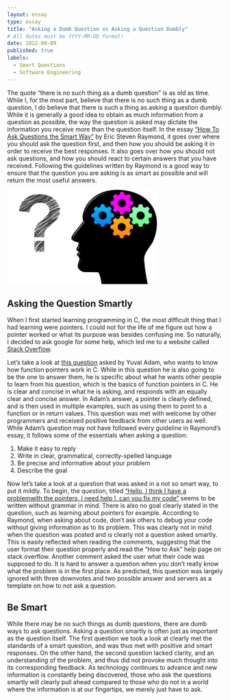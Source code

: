 ```yaml
---
layout: essay
type: essay
title: "Asking a Dumb Question vs Asking a Question Dumbly"
# All dates must be YYYY-MM-DD format!
date: 2022-09-09
published: true
labels:
  - Smart Questions
  - Software Engineering
---
```


The quote “there is no such thing as a dumb question” is as old as time. While I, for the most part, believe that there is no such thing as a dumb question, I do believe that there is such a thing as asking a question dumbly. While it is generally a good idea to obtain as much information from a question as possible, the way the question is asked may dictate the information you receive more than the question itself. In the essay [“How To Ask Questions the Smart Way”] by Eric Steven Raymond, it goes over where you should ask the question first, and then how you should be asking it in order to receive the best responses. It also goes over how you should not ask questions, and how you should react to certain answers that you have received. Following the guidelines written by Raymond is a good way to ensure that the question you are asking is as smart as possible and will return the most useful answers.

<img width="350px" class="rounded float-start pe-4" src="..\img\e11-reflect-on-smart-questions\Smart-Questions-for-Managers-to-Lead-Better.jpg">

## Asking the Question Smartly

When I first started learning programming in C, the most difficult thing that I had learning were pointers. I could not for the life of me figure out how a pointer worked or what its purpose was besides confusing me. So naturally, I decided to ask google for some help, which led me to a website called [Stack Overflow]. 

Let’s take a look at [this question] asked by Yuval Adam, who wants to know how function pointers work in C. While in this question he is also going to be the one to answer them, he is specific about what he wants other people to learn from his question, which is the basics of function pointers in C. He is clear and concise in what he is asking, and responds with an equally clear and concise answer. In Adam’s answer, a pointer is clearly defined, and is then used in multiple examples, such as using them to point to a function or in return values. This question was met with welcome by other programmers and received positive feedback from other users as well. While Adam’s question may not have followed every guideline in Raymond’s essay, it follows some of the essentials when asking a question:
  1. Make it easy to reply
  2. Write in clear, grammatical, correctly-spelled language
  3. Be precise and informative about your problem
  4. Describe the goal

Now let’s take a look at a question that was asked in a not so smart way, to put it mildly. To begin, the question, titled [“Hello, I think I have a problemwith the pointers, I need help !, can you fix my code”] seems to be written without grammar in mind. There is also no goal clearly stated in the question, such as learning about pointers for example. According to Raymond, when asking about code, don’t ask others to debug your code without giving information as to its problem. This was clearly not in mind when the question was posted and is clearly not a question asked smartly. This is easily reflected when reading the comments, suggesting that the user format their question properly and read the “How to Ask” help page on stack overflow. Another comment asked the user what their code was supposed to do. It is hard to answer a question when you don’t really know what the problem is in the first place. As predicted, this question was largely ignored with three downvotes and two possible answer and servers as a template on how to not ask a question.

## Be Smart

While there may be no such things as dumb questions, there are dumb ways to ask questions. Asking a question smartly is often just as important as the question itself. The first question we took a look at clearly met the standards of a smart question, and was thus met with positive and smart responses. On the other hand, the second question lacked clarity, and an understanding of the problem, and thus did not provoke much thought into its corresponding feedback. As technology continues to advance and new information is constantly being discovered, those who ask the questions smartly will clearly pull ahead compared to those who do not in a world where the information is at our fingertips, we merely just have to ask. 

[“How To Ask Questions the Smart Way”]: http://www.catb.org/esr/faqs/smart-questions.html
[Stack Overflow]: https://stackoverflow.com/
[this question]: https://stackoverflow.com/questions/840501/how-do-function-pointers-in-c-work
[“Hello, I think I have a problemwith the pointers, I need help !, can you fix my code”]: https://stackoverflow.com/questions/71990143/hello-i-think-i-have-a-problem-with-the-pointers-i-need-help-can-you-fix
